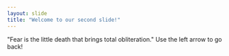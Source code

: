```yaml
---
layout: slide
title: "Welcome to our second slide!"
---
```

"Fear is the little death that brings total obliteration."
Use the left arrow to go back!
